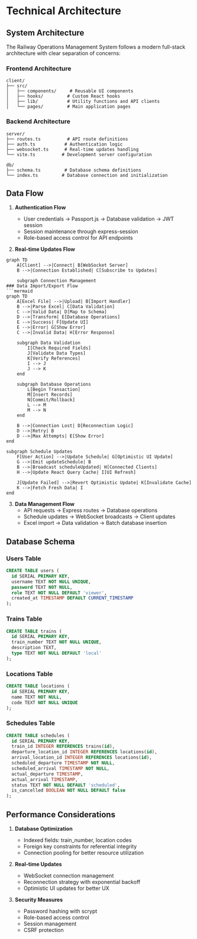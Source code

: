 # Technical Architecture

## System Architecture

The Railway Operations Management System follows a modern full-stack architecture with clear separation of concerns:

### Frontend Architecture
```
client/
├── src/
│   ├── components/     # Reusable UI components
│   ├── hooks/         # Custom React hooks
│   ├── lib/           # Utility functions and API clients
│   └── pages/         # Main application pages
```

### Backend Architecture
```
server/
├── routes.ts          # API route definitions
├── auth.ts           # Authentication logic
├── websocket.ts      # Real-time updates handling
└── vite.ts          # Development server configuration

db/
├── schema.ts         # Database schema definitions
└── index.ts         # Database connection and initialization
```

## Data Flow

1. **Authentication Flow**
   - User credentials → Passport.js → Database validation → JWT session
   - Session maintenance through express-session
   - Role-based access control for API endpoints

2. **Real-time Updates Flow**
```mermaid
graph TD
    A[Client] -->|Connect| B[WebSocket Server]
    B -->|Connection Established| C[Subscribe to Updates]
    
    subgraph Connection Management
### Data Import/Export Flow
```mermaid
graph TD
    A[Excel File] -->|Upload| B[Import Handler]
    B -->|Parse Excel| C[Data Validation]
    C -->|Valid Data| D[Map to Schema]
    D -->|Transform| E[Database Operations]
    E -->|Success| F[Update UI]
    E -->|Error| G[Show Error]
    C -->|Invalid Data| H[Error Response]
    
    subgraph Data Validation
        I[Check Required Fields]
        J[Validate Data Types]
        K[Verify References]
        I --> J
        J --> K
    end
    
    subgraph Database Operations
        L[Begin Transaction]
        M[Insert Records]
        N[Commit/Rollback]
        L --> M
        M --> N
    end
```
        B -->|Connection Lost| D[Reconnection Logic]
        D -->|Retry| B
        D -->|Max Attempts| E[Show Error]
    end

    subgraph Schedule Updates
        F[User Action] -->|Update Schedule| G[Optimistic UI Update]
        G -->|Emit updateSchedule| B
        B -->|Broadcast scheduleUpdated| H[Connected Clients]
        H -->|Update React Query Cache| I[UI Refresh]
        
        J[Update Failed] -->|Revert Optimistic Update| K[Invalidate Cache]
        K -->|Fetch Fresh Data| I
    end
</mermaid>

3. **Data Management Flow**
   - API requests → Express routes → Database operations
   - Schedule updates → WebSocket broadcasts → Client updates
   - Excel import → Data validation → Batch database insertion

## Database Schema

### Users Table
```sql
CREATE TABLE users (
  id SERIAL PRIMARY KEY,
  username TEXT NOT NULL UNIQUE,
  password TEXT NOT NULL,
  role TEXT NOT NULL DEFAULT 'viewer',
  created_at TIMESTAMP DEFAULT CURRENT_TIMESTAMP
);
```

### Trains Table
```sql
CREATE TABLE trains (
  id SERIAL PRIMARY KEY,
  train_number TEXT NOT NULL UNIQUE,
  description TEXT,
  type TEXT NOT NULL DEFAULT 'local'
);
```

### Locations Table
```sql
CREATE TABLE locations (
  id SERIAL PRIMARY KEY,
  name TEXT NOT NULL,
  code TEXT NOT NULL UNIQUE
);
```

### Schedules Table
```sql
CREATE TABLE schedules (
  id SERIAL PRIMARY KEY,
  train_id INTEGER REFERENCES trains(id),
  departure_location_id INTEGER REFERENCES locations(id),
  arrival_location_id INTEGER REFERENCES locations(id),
  scheduled_departure TIMESTAMP NOT NULL,
  scheduled_arrival TIMESTAMP NOT NULL,
  actual_departure TIMESTAMP,
  actual_arrival TIMESTAMP,
  status TEXT NOT NULL DEFAULT 'scheduled',
  is_cancelled BOOLEAN NOT NULL DEFAULT false
);
```

## Performance Considerations

1. **Database Optimization**
   - Indexed fields: train_number, location codes
   - Foreign key constraints for referential integrity
   - Connection pooling for better resource utilization

2. **Real-time Updates**
   - WebSocket connection management
   - Reconnection strategy with exponential backoff
   - Optimistic UI updates for better UX

3. **Security Measures**
   - Password hashing with scrypt
   - Role-based access control
   - Session management
   - CSRF protection
